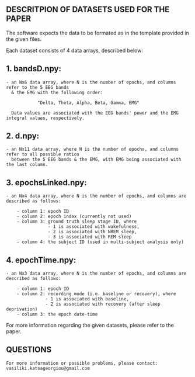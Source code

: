 ## DESCRITPION OF DATASETS USED FOR THE PAPER

The software expects the data to be formated as in the template 
provided in the given files.

Each dataset consists of 4 data arrays, described below:

## 1. **bandsD.npy**:
	- an Nx6 data array, where N is the number of epochs, and columns refer to the 5 EEG bands
	  & the EMG with the following order:
	  
				"Delta, Theta, Alpha, Beta, Gamma, EMG"
				
	  Data values are associated with the EEG bands' power and the EMG integral values, respectively.

## 2. **d.npy**:
	- an Nx11 data array, where N is the number of epochs, and columns refer to all possible ratios 
	  between the 5 EEG bands & the EMG, with EMG being associated with the last column.

## 3. **epochsLinked.npy**:
	- an Nx4 data array, where N is the number of epochs, and columns are described as follows:
	
		- column 1: epoch ID
		- column 2: epoch index (currently not used)
		- column 3: ground truth sleep stage ID, where
					- 1 is associated with wakefulness,
					- 2 is associated with NREM sleep,
					- 3 is associated with REM sleep
		- column 4: the subject ID (used in multi-subject analysis only)

## 4. **epochTime.npy**:
	- an Nx3 data array, where N is the number of epochs, and columns are described as follows:
	
		- column 1: epoch ID
		- column 2: recording mode (i.e. baseline or recovery), where
				   - 1 is associated with baseline,
				   - 2 is associated with recovery (after sleep deprivation)
		- column 3: the epoch date-time
	

For more information regarding the given datasets, please refer to the paper.


## QUESTIONS
	For more information or possible problems, please contact:
	vasiliki.katsageorgiou@gmail.com
	
